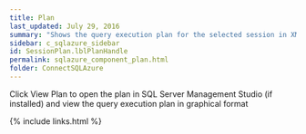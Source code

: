 ```yaml
---
title: Plan
last_updated: July 29, 2016
summary: "Shows the query execution plan for the selected session in XML."
sidebar: c_sqlazure_sidebar
id: SessionPlan.lblPlanHandle
permalink: sqlazure_component_plan.html
folder: ConnectSQLAzure
---
```


Click View Plan to open the plan in SQL Server Management Studio (if installed) and view the query execution plan in graphical format


{% include links.html %}
